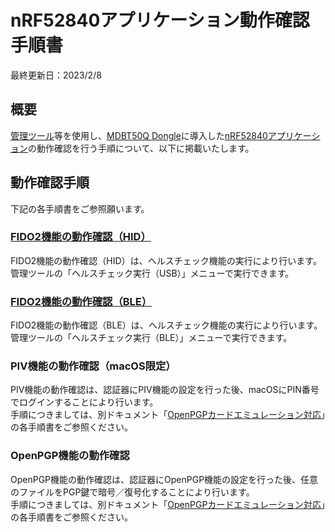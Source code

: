 # nRF52840アプリケーション動作確認手順書

最終更新日：2023/2/8

## 概要

[管理ツール](../../../MaintenanceTool/README.md)等を使用し、[MDBT50Q Dongle](../../../FIDO2Device/MDBT50Q_Dongle/README.md)に導入した[nRF52840アプリケーション](../../../nRF52840_app/firmwares/secure_device_app/README.md)の動作確認を行う手順について、以下に掲載いたします。

## 動作確認手順

下記の各手順書をご参照願います。

### [FIDO2機能の動作確認（HID）](../../../nRF52840_app/firmwares/secure_device_app/TESTAPPHID.md)

FIDO2機能の動作確認（HID）は、ヘルスチェック機能の実行により行います。<br>
管理ツールの「ヘルスチェック実行（USB）」メニューで実行できます。

### [FIDO2機能の動作確認（BLE）](../../../nRF52840_app/firmwares/secure_device_app/TESTAPPBLE.md)

FIDO2機能の動作確認（BLE）は、ヘルスチェック機能の実行により行います。<br>
管理ツールの「ヘルスチェック実行（BLE）」メニューで実行できます。

### PIV機能の動作確認（macOS限定）

PIV機能の動作確認は、認証器にPIV機能の設定を行った後、macOSにPIN番号でログインすることにより行います。<br>
手順につきましては、別ドキュメント「[OpenPGPカードエミュレーション対応](../../../CCID/PIV/README.md)」の各手順書をご参照ください。<br>

### OpenPGP機能の動作確認

OpenPGP機能の動作確認は、認証器にOpenPGP機能の設定を行った後、任意のファイルをPGP鍵で暗号／復号化することにより行います。<br>
手順につきましては、別ドキュメント「[OpenPGPカードエミュレーション対応](../../../CCID/OpenPGP/README.md)」の各手順書をご参照ください。<br>
